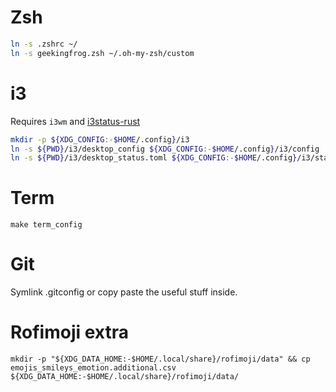 # Zsh
```bash
ln -s .zshrc ~/
ln -s geekingfrog.zsh ~/.oh-my-zsh/custom
```

# i3
Requires `i3wm` and [i3status-rust](https://github.com/greshake/i3status-rust)

```bash
mkdir -p ${XDG_CONFIG:-$HOME/.config}/i3
ln -s ${PWD}/i3/desktop_config ${XDG_CONFIG:-$HOME/.config}/i3/config
ln -s ${PWD}/i3/desktop_status.toml ${XDG_CONFIG:-$HOME/.config}/i3/status.toml
```

# Term
`make term_config`

# Git
Symlink .gitconfig or copy paste the useful stuff inside.

# Rofimoji extra
`mkdir -p "${XDG_DATA_HOME:-$HOME/.local/share}/rofimoji/data" && cp emojis_smileys_emotion.additional.csv ${XDG_DATA_HOME:-$HOME/.local/share}/rofimoji/data/`
